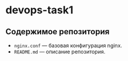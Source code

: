 # devops-task1

## Содержимое репозитория
- `nginx.conf` — базовая конфигурация nginx.
- `README.md` — описание репозитория.
